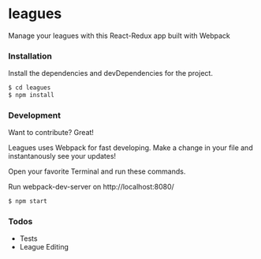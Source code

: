 # leagues

Manage your leagues with this React-Redux app built with Webpack

### Installation

Install the dependencies and devDependencies for the project.

```sh
$ cd leagues
$ npm install
```

### Development

Want to contribute? Great!

Leagues uses Webpack for fast developing.
Make a change in your file and instantanously see your updates!

Open your favorite Terminal and run these commands.

Run webpack-dev-server on http://localhost:8080/
```sh
$ npm start
```

### Todos

 - Tests
 - League Editing
